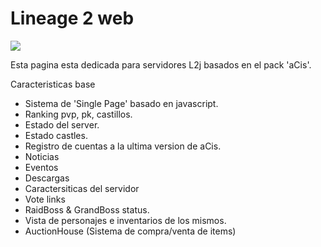 # Lineage 2 web

<img src="https://repository-images.githubusercontent.com/317896553/f28acd00-5e41-11eb-9bfa-1de0160bdd63">

Esta pagina esta dedicada para servidores L2j basados en el pack 'aCis'.

Caracteristicas base
- Sistema de 'Single Page' basado en javascript.
- Ranking pvp, pk, castillos.
- Estado del server.
- Estado castles.
- Registro de cuentas a la ultima version de aCis.
- Noticias
- Eventos
- Descargas
- Caractersiticas del servidor
- Vote links
- RaidBoss & GrandBoss status.
- Vista de personajes e inventarios de los mismos.
- AuctionHouse (Sistema de compra/venta de items)
